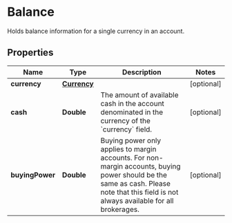 

# Balance

Holds balance information for a single currency in an account.

## Properties

| Name | Type | Description | Notes |
|------------ | ------------- | ------------- | -------------|
|**currency** | [**Currency**](Currency.md) |  |  [optional] |
|**cash** | **Double** | The amount of available cash in the account denominated in the currency of the &#x60;currency&#x60; field. |  [optional] |
|**buyingPower** | **Double** | Buying power only applies to margin accounts. For non-margin accounts, buying power should be the same as cash. Please note that this field is not always available for all brokerages. |  [optional] |



